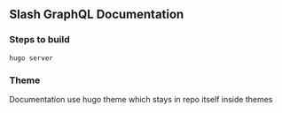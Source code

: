 ## Slash GraphQL Documentation

### Steps to build

```
hugo server
```

### Theme

Documentation use hugo theme which stays in repo itself inside themes